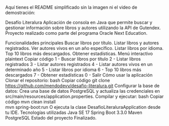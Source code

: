 
Aquí tienes el README simplificado sin la imagen ni el video de demostración:

Desafío Literalura
Aplicación de consola en Java que permite buscar y gestionar información sobre libros y autores utilizando la API de Gutendex. Proyecto realizado como parte del programa Oracle Next Education.

Funcionalidades principales
Buscar libros por título.
Listar libros y autores registrados.
Ver autores vivos en un año específico.
Listar libros por idioma.
Top 10 libros más descargados.
Obtener estadísticas.
Menú interactivo
plaintext
Copiar código
1 - Buscar libros por título
2 - Listar libros registrados
3 - Listar autores registrados
4 - Listar autores vivos en un determinado año
5 - Listar libros por idioma
6 - Top 10 libros más descargados
7 - Obtener estadísticas
0 - Salir
Cómo usar la aplicación
Clonar el repositorio:
bash
Copiar código
git clone https://github.com/mendodevv/desafio-literalura.git
Configurar la base de datos:
Crea una base de datos PostgreSQL y actualiza las credenciales en src/main/resources/application.properties.
Compilar y ejecutar:
bash
Copiar código
mvn clean install  
mvn spring-boot:run
O ejecuta la clase DesafioLiteraluraApplication desde tu IDE.
Tecnologías utilizadas
Java SE 17
Spring Boot 3.3.0
Maven
PostgreSQL
Estado del proyecto
Finalizado.
















